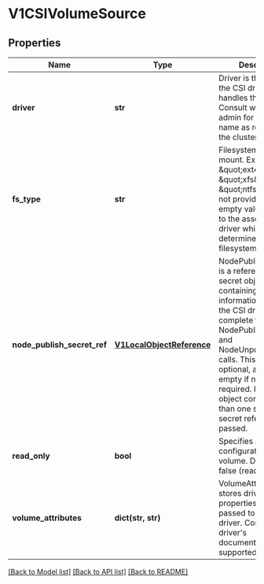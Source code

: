 # V1CSIVolumeSource

## Properties
Name | Type | Description | Notes
------------ | ------------- | ------------- | -------------
**driver** | **str** | Driver is the name of the CSI driver that handles this volume. Consult with your admin for the correct name as registered in the cluster. | 
**fs_type** | **str** | Filesystem type to mount. Ex. \&quot;ext4\&quot;, \&quot;xfs\&quot;, \&quot;ntfs\&quot;. If not provided, the empty value is passed to the associated CSI driver which will determine the default filesystem to apply. | [optional] 
**node_publish_secret_ref** | [**V1LocalObjectReference**](V1LocalObjectReference.md) | NodePublishSecretRef is a reference to the secret object containing sensitive information to pass to the CSI driver to complete the CSI NodePublishVolume and NodeUnpublishVolume calls. This field is optional, and  may be empty if no secret is required. If the secret object contains more than one secret, all secret references are passed. | [optional] 
**read_only** | **bool** | Specifies a read-only configuration for the volume. Defaults to false (read/write). | [optional] 
**volume_attributes** | **dict(str, str)** | VolumeAttributes stores driver-specific properties that are passed to the CSI driver. Consult your driver&#39;s documentation for supported values. | [optional] 

[[Back to Model list]](../README.md#documentation-for-models) [[Back to API list]](../README.md#documentation-for-api-endpoints) [[Back to README]](../README.md)


